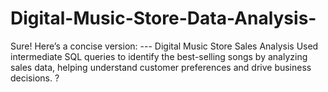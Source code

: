 # Digital-Music-Store-Data-Analysis-
Sure! Here’s a concise version:   ---  Digital Music Store Sales Analysis Used intermediate SQL queries to identify the best-selling songs by analyzing sales data, helping understand customer preferences and drive business decisions.  ?
